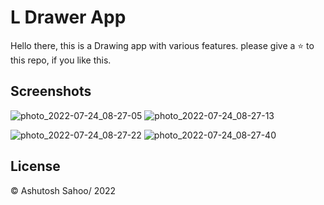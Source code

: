 
# L Drawer App

Hello there, this is a Drawing app with various features. please give a ⭐ to this repo, if you like this.


## Screenshots
![photo_2022-07-24_08-27-05](https://user-images.githubusercontent.com/90321829/180630330-507e798a-8e59-4450-8b42-65c22181eeea.jpg)
![photo_2022-07-24_08-27-13](https://user-images.githubusercontent.com/90321829/180630332-149c93fd-c5fd-457b-829b-a220bbca3e66.jpg)

![photo_2022-07-24_08-27-22](https://user-images.githubusercontent.com/90321829/180630338-02b02edc-46ba-4190-b572-d90e83852f70.jpg)
![photo_2022-07-24_08-27-40](https://user-images.githubusercontent.com/90321829/180630341-eb04d411-ffa7-4afa-b377-4be39d94adf0.jpg)




## License

© Ashutosh Sahoo/ 2022

